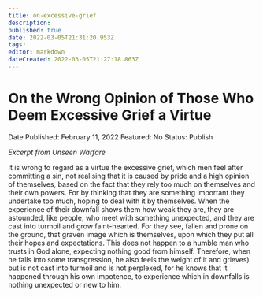 ```yaml
---
title: on-excessive-grief
description: 
published: true
date: 2022-03-05T21:31:20.953Z
tags: 
editor: markdown
dateCreated: 2022-03-05T21:27:18.863Z
---
```


# On the Wrong Opinion of Those Who Deem Excessive Grief a Virtue

Date Published: February 11, 2022
Featured: No
Status: Publish

*Excerpt from Unseen Warfare*

It is wrong to regard as a virtue the excessive grief, which men feel after committing a sin, not realising that it is caused by pride and a high opinion of themselves, based on the fact that they rely too much on themselves and their own powers. For by thinking that they are something important they undertake too much, hoping to deal with it by themselves. When the experience of their downfall shows them how weak they are, they are astounded, like people, who meet with something unexpected, and they are cast into turmoil and grow faint-hearted. For they see, fallen and prone on the ground, that graven image which is themselves, upon which they put all their hopes and expectations. This does not happen to a humble man who trusts in God alone, expecting nothing good from himself. Therefore, when he falls into some transgression, he also feels the weight of it and grieves) but is not cast into turmoil and is not perplexed, for he knows that it happened through his own impotence, to experience which in downfalls is nothing unexpected or new to him.